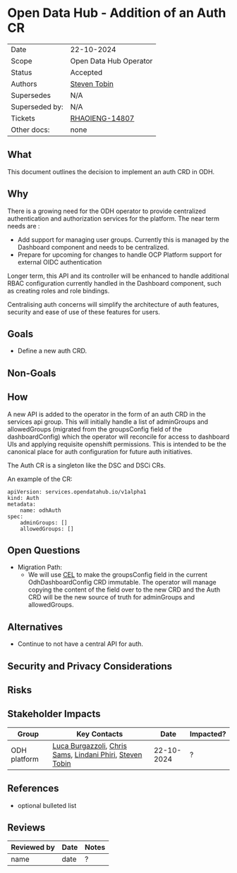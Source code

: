 # Open Data Hub - Addition of an Auth CR

<!-- copy and paste this template to start authoring your own ADR -->
<!-- for the Status of new ADRs, please use Approved, since it will be approved by the time it is merged -->
<!-- remove this comment block too -->

|                |            |
| -------------- | ---------- |
| Date           | 22-10-2024 |
| Scope          | Open Data Hub Operator |
| Status         | Accepted |
| Authors        | [Steven Tobin](@StevenTobin) |
| Supersedes     | N/A |
| Superseded by: | N/A |
| Tickets        | [RHAOIENG-14807](https://issues.redhat.com/browse/RHOAIENG-14807)|
| Other docs:    | none |

## What

This document outlines the decision to implement an auth CRD in ODH.

## Why

There is a growing need for the ODH operator to provide centralized authentication and authorization services for the platform.  The near term needs are :

-  Add support for managing user groups. Currently this  is  managed by the Dashboard component and needs to be centralized.
-  Prepare for upcoming for changes to handle OCP Platform support for external OIDC authentication

Longer term,  this API and its controller will be enhanced to handle additional RBAC configuration currently handled in the Dashboard component, such as creating roles and role bindings.

Centralising auth concerns will simplify the architecture of auth features, security and ease of use of these features for users.


## Goals

* Define a new auth CRD.

## Non-Goals


## How

A new  API is added to the operator in the form of an auth CRD in the services api group. This will initially handle a list of adminGroups and allowedGroups (migrated from the groupsConfig field of the dashboardConfig) which the operator will reconcile for access to dashboard UIs and applying requisite openshift permissions. This is intended to be the canonical place for auth configuration for future auth initiatives.

The Auth CR is a singleton like the DSC and DSCi CRs.

An example of the CR:
```
apiVersion: services.opendatahub.io/v1alpha1
kind: Auth
metadata:
    name: odhAuth
spec:
    adminGroups: []
    allowedGroups: []
```

## Open Questions
* Migration Path:
    *   We will use [CEL](https://kubernetes.io/blog/2022/09/29/enforce-immutability-using-cel/#immutability-upon-object-creation) to make the groupsConfig field in the current OdhDashboardConfig CRD immutable. The operator will manage copying the content of the field over to the new CRD and the Auth CRD will be the new source of truth for adminGroups and allowedGroups. 

## Alternatives

* Continue to not have a central API for auth.

## Security and Privacy Considerations


## Risks


## Stakeholder Impacts

| Group                         | Key Contacts     | Date       | Impacted? |
| ----------------------------- | ---------------- | ---------- | --------- |
| ODH platform         | [Luca Burgazzoli](@lburgazzoli), [Chris Sams](@), [Lindani Phiri](@), [Steven Tobin](@StevenTobin) | 22-10-2024      | ? |


## References

* optional bulleted list

## Reviews

| Reviewed by                   | Date       | Notes |
| ----------------------------- | ---------  | ------|
| name                          | date       | ? |
